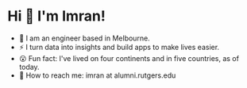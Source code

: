 # Hi 👋 I'm Imran!

- 💼 I am an engineer based in Melbourne.
- ⚡ I turn data into insights and build apps to make lives easier.
- 😮 Fun fact: I've lived on four continents and in five countries, as of today.
- 📧 How to reach me: imran at alumni.rutgers.edu
<!--
**imranture/imranture** is a ✨ _special_ ✨ repository because its `README.md` (this file) appears on your GitHub profile.

Here are some ideas to get you started:

- 🔭 I’m currently working on ...
- 🌱 I’m currently learning ...
- 👯 I’m looking to collaborate on ...
- 🤔 I’m looking for help with ...
- 💬 Ask me about ...
- 📫 How to reach me: ...
- 😄 Pronouns: ...
- ⚡ Fun fact: ...
-->
